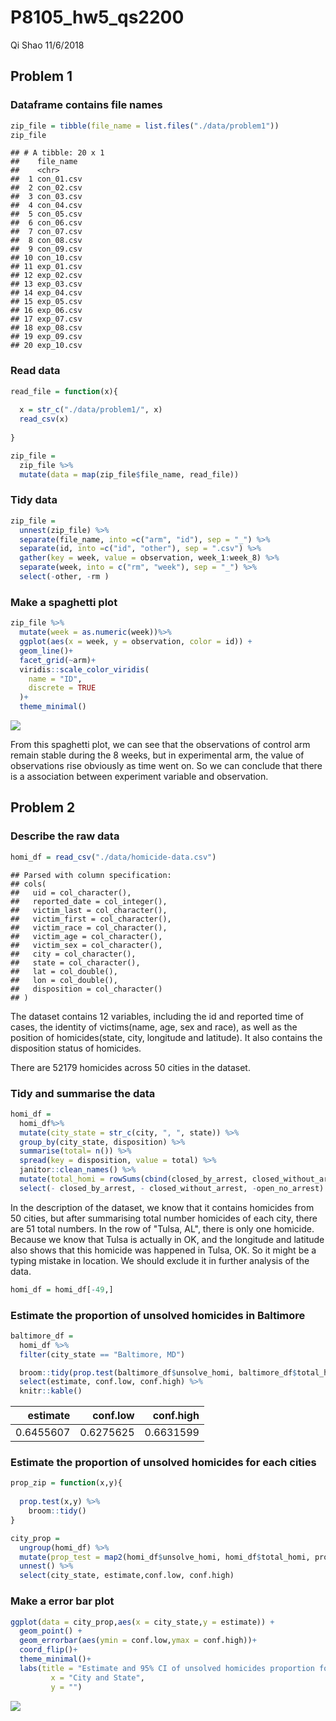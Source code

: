 P8105\_hw5\_qs2200
================
Qi Shao
11/6/2018

Problem 1
---------

### Dataframe contains file names

``` r
zip_file = tibble(file_name = list.files("./data/problem1"))
zip_file
```

    ## # A tibble: 20 x 1
    ##    file_name 
    ##    <chr>     
    ##  1 con_01.csv
    ##  2 con_02.csv
    ##  3 con_03.csv
    ##  4 con_04.csv
    ##  5 con_05.csv
    ##  6 con_06.csv
    ##  7 con_07.csv
    ##  8 con_08.csv
    ##  9 con_09.csv
    ## 10 con_10.csv
    ## 11 exp_01.csv
    ## 12 exp_02.csv
    ## 13 exp_03.csv
    ## 14 exp_04.csv
    ## 15 exp_05.csv
    ## 16 exp_06.csv
    ## 17 exp_07.csv
    ## 18 exp_08.csv
    ## 19 exp_09.csv
    ## 20 exp_10.csv

### Read data

``` r
read_file = function(x){
  
  x = str_c("./data/problem1/", x)
  read_csv(x)
  
}

zip_file = 
  zip_file %>%
  mutate(data = map(zip_file$file_name, read_file))
```

### Tidy data

``` r
zip_file = 
  unnest(zip_file) %>%
  separate(file_name, into =c("arm", "id"), sep = "_") %>%
  separate(id, into =c("id", "other"), sep = ".csv") %>%
  gather(key = week, value = observation, week_1:week_8) %>%
  separate(week, into = c("rm", "week"), sep = "_") %>%
  select(-other, -rm )
```

### Make a spaghetti plot

``` r
zip_file %>%
  mutate(week = as.numeric(week))%>%
  ggplot(aes(x = week, y = observation, color = id)) +
  geom_line()+
  facet_grid(~arm)+
  viridis::scale_color_viridis(
    name = "ID", 
    discrete = TRUE
  )+
  theme_minimal() 
```

![](p8105_hw5_qs2200_files/figure-markdown_github/problem%201.4-1.png)

From this spaghetti plot, we can see that the observations of control arm remain stable during the 8 weeks, but in experimental arm, the value of observations rise obviously as time went on. So we can conclude that there is a association between experiment variable and observation.

Problem 2
---------

### Describe the raw data

``` r
homi_df = read_csv("./data/homicide-data.csv") 
```

    ## Parsed with column specification:
    ## cols(
    ##   uid = col_character(),
    ##   reported_date = col_integer(),
    ##   victim_last = col_character(),
    ##   victim_first = col_character(),
    ##   victim_race = col_character(),
    ##   victim_age = col_character(),
    ##   victim_sex = col_character(),
    ##   city = col_character(),
    ##   state = col_character(),
    ##   lat = col_double(),
    ##   lon = col_double(),
    ##   disposition = col_character()
    ## )

The dataset contains 12 variables, including the id and reported time of cases, the identity of victims(name, age, sex and race), as well as the position of homicides(state, city, longitude and latitude). It also contains the disposition status of homicides.

There are 52179 homicides across 50 cities in the dataset.

### Tidy and summarise the data

``` r
homi_df = 
  homi_df%>%
  mutate(city_state = str_c(city, ", ", state)) %>%
  group_by(city_state, disposition) %>%
  summarise(total= n()) %>%
  spread(key = disposition, value = total) %>%
  janitor::clean_names() %>%
  mutate(total_homi = rowSums(cbind(closed_by_arrest, closed_without_arrest, open_no_arrest), na.rm = T), unsolve_homi = rowSums(cbind(closed_without_arrest, open_no_arrest), na.rm = T)) %>%
  select(- closed_by_arrest, - closed_without_arrest, -open_no_arrest)
```

In the description of the dataset, we know that it contains homicides from 50 cities, but after summarising total number homicides of each city, there are 51 total numbers. In the row of "Tulsa, AL", there is only one homicide. Because we know that Tulsa is actually in OK, and the longitude and latitude also shows that this homicide was happened in Tulsa, OK. So it might be a typing mistake in location. We should exclude it in further analysis of the data.

``` r
homi_df = homi_df[-49,]
```

### Estimate the proportion of unsolved homicides in Baltimore

``` r
baltimore_df = 
  homi_df %>%
  filter(city_state == "Baltimore, MD")

  broom::tidy(prop.test(baltimore_df$unsolve_homi, baltimore_df$total_homi)) %>%
  select(estimate, conf.low, conf.high) %>%
  knitr::kable()
```

|   estimate|   conf.low|  conf.high|
|----------:|----------:|----------:|
|  0.6455607|  0.6275625|  0.6631599|

### Estimate the proportion of unsolved homicides for each cities

``` r
prop_zip = function(x,y){
  
  prop.test(x,y) %>%
    broom::tidy()
}

city_prop =
  ungroup(homi_df) %>%
  mutate(prop_test = map2(homi_df$unsolve_homi, homi_df$total_homi, prop_zip))%>%
  unnest() %>%
  select(city_state, estimate,conf.low, conf.high)
```

### Make a error bar plot

``` r
ggplot(data = city_prop,aes(x = city_state,y = estimate)) + 
  geom_point() +
  geom_errorbar(aes(ymin = conf.low,ymax = conf.high))+
  coord_flip()+
  theme_minimal()+
  labs(title = "Estimate and 95% CI of unsolved homicides proportion for each city", 
         x = "City and State", 
         y = "") 
```

![](p8105_hw5_qs2200_files/figure-markdown_github/problem%202.6-1.png)
